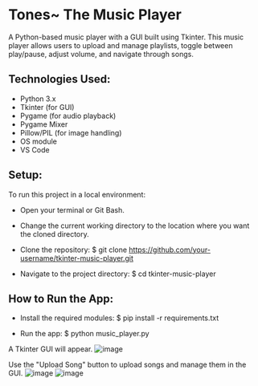 # Tones~ The Music Player

A Python-based music player with a GUI built using Tkinter. This music player allows users to upload and manage playlists, toggle between play/pause, adjust volume, and navigate through songs.

## Technologies Used:

* Python 3.x
* Tkinter (for GUI)
* Pygame (for audio playback)
* Pygame Mixer
* Pillow/PIL (for image handling)
* OS module
* VS Code

## Setup: 
To run this project in a local environment:

* Open your terminal or Git Bash.
* Change the current working directory to the location where you want the cloned directory.
* Clone the repository:
$ git clone https://github.com/your-username/tkinter-music-player.git

* Navigate to the project directory:
$ cd tkinter-music-player
## How to Run the App:

* Install the required modules:
$ pip install -r requirements.txt

* Run the app:
$ python music_player.py

A Tkinter GUI will appear. 
![image](https://github.com/user-attachments/assets/604d6156-25d3-479a-8a51-3223621c47d1)

Use the "Upload Song" button to upload songs and manage them in the GUI.
![image](https://github.com/user-attachments/assets/17eca39b-4748-4422-89a2-3840eb97bd35)
![image](https://github.com/user-attachments/assets/6a8894df-9589-473c-96a7-7a6039312380)



